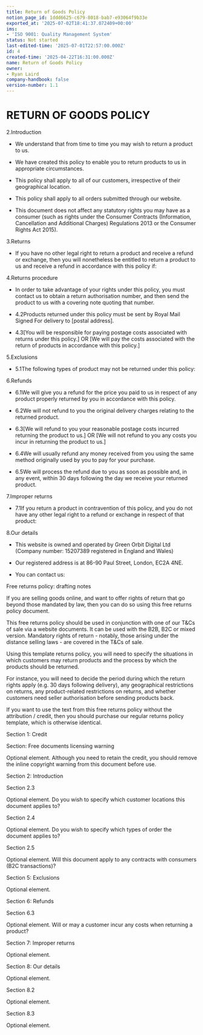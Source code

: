 ```yaml
---
title: Return of Goods Policy
notion_page_id: 1ddd6625-c679-8018-bab7-e93064f9b33e
exported_at: '2025-07-02T18:41:37.072409+00:00'
ims:
- 'ISO 9001: Quality Management System'
status: Not started
last-edited-time: '2025-07-01T22:57:00.000Z'
id: 4
created-time: '2025-04-22T16:31:00.000Z'
name: Return of Goods Policy
owner:
- Ryan Laird
company-handbook: false
version-number: 1.1
---
```


# RETURN OF GOODS POLICY

2.Introduction

- We understand that from time to time you may wish to return a product to us.

- We have created this policy to enable you to return products to us in appropriate circumstances.

- This policy shall apply to all of our customers, irrespective of their geographical location.

- This policy shall apply to all orders submitted through our website.

- This document does not affect any statutory rights you may have as a consumer (such as rights under the Consumer Contracts (Information, Cancellation and Additional Charges) Regulations 2013 or the Consumer Rights Act 2015).

3.Returns

- If you have no other legal right to return a product and receive a refund or exchange, then you will nonetheless be entitled to return a product to us and receive a refund in accordance with this policy if:

4.Returns procedure

- In order to take advantage of your rights under this policy, you must contact us to obtain a return authorisation number, and then send the product to us with a covering note quoting that number.

- 4.2Products returned under this policy must be sent by Royal Mail Signed For delivery to [postal address].

- 4.3[You will be responsible for paying postage costs associated with returns under this policy.] OR [We will pay the costs associated with the return of products in accordance with this policy.]

5.Exclusions

- 5.1The following types of product may not be returned under this policy:

6.Refunds

- 6.1We will give you a refund for the price you paid to us in respect of any product properly returned by you in accordance with this policy.

- 6.2We will not refund to you the original delivery charges relating to the returned product.

- 6.3[We will refund to you your reasonable postage costs incurred returning the product to us.] OR [We will not refund to you any costs you incur in returning the product to us.]

- 6.4We will usually refund any money received from you using the same method originally used by you to pay for your purchase.

- 6.5We will process the refund due to you as soon as possible and, in any event, within 30 days following the day we receive your returned product.

7.Improper returns

- 7.1If you return a product in contravention of this policy, and you do not have any other legal right to a refund or exchange in respect of that product:

8.Our details

- This website is owned and operated by Green Orbit Digital Ltd (Company number: 15207389 registered in England and Wales)

- Our registered address is at 86-90 Paul Street, London, EC2A 4NE.

- You can contact us:

<!-- Unsupported block type: divider -->

Free returns policy: drafting notes

If you are selling goods online, and want to offer rights of return that go beyond those mandated by law, then you can do so using this free returns policy document.

This free returns policy should be used in conjunction with one of our T&Cs of sale via a website documents. It can be used with the B2B, B2C or mixed version. Mandatory rights of return - notably, those arising under the distance selling laws - are covered in the T&Cs of sale.

Using this template returns policy, you will need to specify the situations in which customers may return products and the process by which the products should be returned.

For instance, you will need to decide the period during which the return rights apply (e.g. 30 days following delivery), any geographical restrictions on returns, any product-related restrictions on returns, and whether customers need seller authorisation before sending products back.

If you want to use the text from this free returns policy without the attribution / credit, then you should purchase our regular returns policy template, which is otherwise identical.

Section 1: Credit

Section: Free documents licensing warning

Optional element. Although you need to retain the credit, you should remove the inline copyright warning from this document before use.

Section 2: Introduction

Section 2.3

Optional element. Do you wish to specify which customer locations this document applies to?

Section 2.4

Optional element. Do you wish to specify which types of order the document applies to?

Section 2.5

Optional element. Will this document apply to any contracts with consumers (B2C transactions)?

Section 5: Exclusions

Optional element.

Section 6: Refunds

Section 6.3

Optional element. Will or may a customer incur any costs when returning a product?

Section 7: Improper returns

Optional element.

Section 8: Our details

Optional element.

Section 8.2

Optional element.

Section 8.3

Optional element.